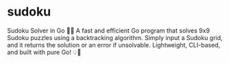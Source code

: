 # sudoku
Sudoku Solver in Go 🧩🚀 A fast and efficient Go program that solves 9x9 Sudoku puzzles using a backtracking algorithm. Simply input a Sudoku grid, and it returns the solution or an error if unsolvable. Lightweight, CLI-based, and built with pure Go! 💡🎯
